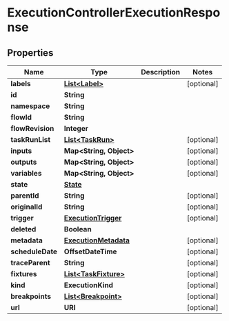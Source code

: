 

# ExecutionControllerExecutionResponse


## Properties

| Name | Type | Description | Notes |
|------------ | ------------- | ------------- | -------------|
|**labels** | [**List&lt;Label&gt;**](Label.md) |  |  [optional] |
|**id** | **String** |  |  |
|**namespace** | **String** |  |  |
|**flowId** | **String** |  |  |
|**flowRevision** | **Integer** |  |  |
|**taskRunList** | [**List&lt;TaskRun&gt;**](TaskRun.md) |  |  [optional] |
|**inputs** | **Map&lt;String, Object&gt;** |  |  [optional] |
|**outputs** | **Map&lt;String, Object&gt;** |  |  [optional] |
|**variables** | **Map&lt;String, Object&gt;** |  |  [optional] |
|**state** | [**State**](State.md) |  |  |
|**parentId** | **String** |  |  [optional] |
|**originalId** | **String** |  |  [optional] |
|**trigger** | [**ExecutionTrigger**](ExecutionTrigger.md) |  |  [optional] |
|**deleted** | **Boolean** |  |  |
|**metadata** | [**ExecutionMetadata**](ExecutionMetadata.md) |  |  [optional] |
|**scheduleDate** | **OffsetDateTime** |  |  [optional] |
|**traceParent** | **String** |  |  [optional] |
|**fixtures** | [**List&lt;TaskFixture&gt;**](TaskFixture.md) |  |  [optional] |
|**kind** | **ExecutionKind** |  |  [optional] |
|**breakpoints** | [**List&lt;Breakpoint&gt;**](Breakpoint.md) |  |  [optional] |
|**url** | **URI** |  |  [optional] |



